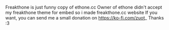 Freakthone is just funny copy of ethone.cc
Owner of ethone didn't accept my freakthone theme for embed so i made freakthone.cc website
If you want, you can send me a small donation on https://ko-fi.com/zuot_
Thanks :3

